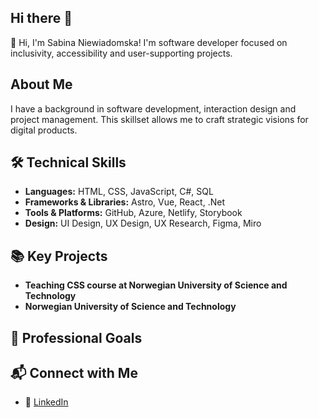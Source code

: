 ## Hi there 👋

👋 Hi, I'm Sabina Niewiadomska! I'm software developer focused on inclusivity, accessibility and user-supporting projects.

## About Me
I have a background in software development, interaction design and project management. This skillset allows me to craft strategic visions for digital products.

## 🛠️ Technical Skills
- **Languages:** HTML, CSS, JavaScript, C#, SQL
- **Frameworks & Libraries:** Astro, Vue, React, .Net
- **Tools & Platforms:** GitHub, Azure, Netlify, Storybook
- **Design:** UI Design, UX Design, UX Research, Figma, Miro

## 📚 Key Projects
- **Teaching CSS course at Norwegian University of Science and Technology**
- **Norwegian University of Science and Technology** 

## 🚀 Professional Goals 

## 📬 Connect with Me
- 🔗 [LinkedIn](https://www.linkedin.com/in/sabina-niew/)
